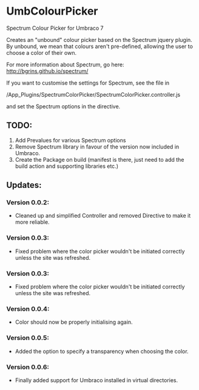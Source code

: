 UmbColourPicker
===============

Spectrum Colour Picker for Umbraco 7

Creates an "unbound" colour picker based on the Spectrum jquery plugin. By unbound, we mean that colours aren't pre-defined, allowing the user to choose a color of their own.

For more information about Spectrum, go here: http://bgrins.github.io/spectrum/

If you want to customise the settings for Spectrum, see the file in 

/App_Plugins/SpectrumColorPicker/SpectrumColorPicker.controller.js

and set the Spectrum options in the directive.

TODO:
-----
1. Add Prevalues for various Spectrum options
2. Remove Spectrum library in favour of the version now included in Umbraco.
3. Create the Package on build (manifest is there, just need to add the build action and supporting libraries etc.)

Updates:
--------

### Version 0.0.2:

* Cleaned up and simplified Controller and removed Directive to make it more reliable.

### Version 0.0.3:

* Fixed problem where the color picker wouldn't be initiated correctly unless the site was refreshed.

### Version 0.0.3:
* Fixed problem where the color picker wouldn't be initiated correctly unless the site was refreshed.

### Version 0.0.4:
* Color should now be properly initialising again.

### Version 0.0.5:
* Added the option to specify a transparency when choosing the color.

### Version 0.0.6:
* Finally added support for Umbraco installed in virtual directories.
